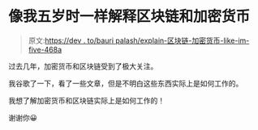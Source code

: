 # 像我五岁时一样解释区块链和加密货币

> 原文:[https://dev . to/bauri palash/explain-区块链-加密货币-like-im-five-468a](https://dev.to/bauripalash/explain-blockchains-cryptocurrencies-like-im-five-468a)

过去几年，加密货币和区块链受到了极大关注。

我谷歌了一下，看了一些文章，但是不明白这些东西实际上是如何工作的。

我想了解加密货币和区块链实际上是如何工作的！

谢谢你😀